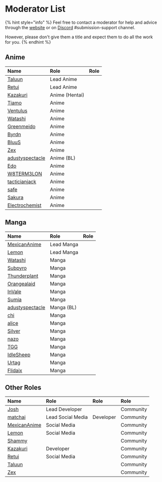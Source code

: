 # Moderator List

{% hint style="info" %}
Feel free to contact a moderator for help and advice through the [website](http://anilist.co/) or on [Discord](http://discord.me/anilist) \#submission-support channel.

However, please don't give them a title and expect them to do all the work for you.
{% endhint %}

## Anime

| Name | Role | Role |
| :--- | :--- | :--- |
| [Taluun](http://anilist.co/user/21510) | Lead Anime |  |
| [Retui](http://anilist.co/user/1544) | Lead Anime |  |
| [Kazakuri](http://anilist.co/user/4659) | Anime \(Hentai\) |  |
| [Tiamo](http://anilist.co/user/44283) | Anime |  |
| [Ventulus](http://anilist.co/user/3801) | Anime |  |
| [Watashi](http://anilist.co/user/923) | Anime |  |
| [Greenmeido](http://anilist.co/user/2961) | Anime |  |
| [Byrdn](http://anilist.co/user/2904) | Anime |  |
| [BluuS](http://anilist.co/user/10900) | Anime |  |
| [Zex](https://anilist.co/user/87028) | Anime |  |
| [adustyspectacle](http://anilist.co/user/26062) | Anime \(BL\) |  |
| [Edo](https://anilist.co/user/40572) | Anime |  |
| [W8TERM3LON](https://anilist.co/user/57315) | Anime |  |
| [tacticianjack](https://anilist.co/user/97263) | Anime |  |
| [safe](https://anilist.co/user/120925) | Anime |  |
| [Sakura](https://anilist.co/user/73541) | Anime |  |
| [Electrochemist](https://anilist.co/user/148769) | Anime |  |

## Manga

| Name | Role | Role |
| :--- | :--- | :--- |
| [MexicanAnime](http://anilist.co/user/1790) | Lead Manga |  |
| [Lemon](http://anilist.co/user/639) | Lead Manga |  |
| [Watashi](http://anilist.co/user/923) | Manga |  |
| [Subpyro](http://anilist.co/user/27211) | Manga |  |
| [Thunderplant](http://anilist.co/user/1828) | Manga |  |
| [Orangealaid](http://anilist.co/user/2272) | Manga |  |
| [InVale](http://anilist.co/user/57370) | Manga |  |
| [Sumia](http://anilist.co/user/4359) | Manga |  |
| [adustyspectacle](http://anilist.co/user/26062) | Manga \(BL\) |  |
| [chi](https://anilist.co/user/15530) | Manga |  |
| [alice](http://anilist.co/user/20955) | Manga |  |
| [Silver](https://anilist.co/user/33516) | Manga |  |
| [nazo](https://anilist.co/user/109985) | Manga |  |
| [TGG](https://anilist.co/user/63817) | Manga |  |
| [IdleSheep](https://anilist.co/user/122659) | Manga |  |
| [Urtag](https://anilist.co/user/36596) | Manga |  |
| [Flidaix](https://anilist.co/user/139213) | Manga |  |

## Other Roles

| Name | Role | Role | Role |
| :--- | :--- | :--- | :--- |
| [Josh](http://anilist.co/user/1) | Lead Developer |  | Community |
| [matchai](http://anilist.co/user/2) | Lead Social Media | Developer | Community |
| [MexicanAnime](http://anilist.co/user/1790) | Social Media |  | Community |
| [Lemon](http://anilist.co/user/639) | Social Media |  | Community |
| [Shammy](http://anilist.co/user/1525) |  |  | Community |
| [Kazakuri](http://anilist.co/user/4659) | Developer |  | Community |
| [Retui](http://anilist.co/user/1544) | Social Media |  | Community |
| [Taluun](http://anilist.co/user/21510) |  |  | Community |
| [Zex](https://anilist.co/user/87028) |  |  | Community |

